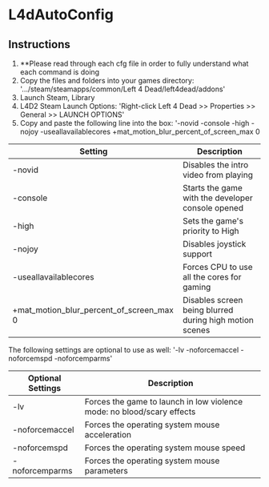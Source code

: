 # L4dAutoConfig 

## Instructions
1. **Please read through each cfg file in order to fully understand what each command is doing
2. Copy the files and folders into your games directory: '.../steam/steamapps/common/Left 4 Dead/left4dead/addons'
3. Launch Steam, Library
4. L4D2 Steam Launch Options: 'Right-click Left 4 Dead >> Properties >> General >> LAUNCH OPTIONS'
5. Copy and paste the following line into the box: '-novid -console -high -nojoy -useallavailablecores +mat_motion_blur_percent_of_screen_max 0



| Setting                     | Description                                                  | 
| --------------------------- | ------------------------------------------------------------ |
| -novid                      | Disables the intro video from playing                        |
| -console                    | Starts the game with the developer console opened            |
| -high                       | Sets the game's priority to High                             |
| -nojoy                      | Disables joystick support                                    |
| -useallavailablecores       | Forces CPU to use all the cores for gaming                   |
| +mat_motion_blur_percent_of_screen_max 0 | Disables screen being blurred during high motion scenes |

The following settings are optional to use as well: '-lv -noforcemaccel -noforcemspd -noforcemparms'

| Optional Settings           | Description                                                  |
| --------------------------- | ------------------------------------------------------------ |
| -lv                         | Forces the game to launch in low violence mode: no blood/scary effects |
| -noforcemaccel              | Forces the operating system mouse acceleration               |
| -noforcemspd                | Forces the operating system mouse speed                      |
| -noforcemparms              | Forces the operating system mouse parameters                 |

